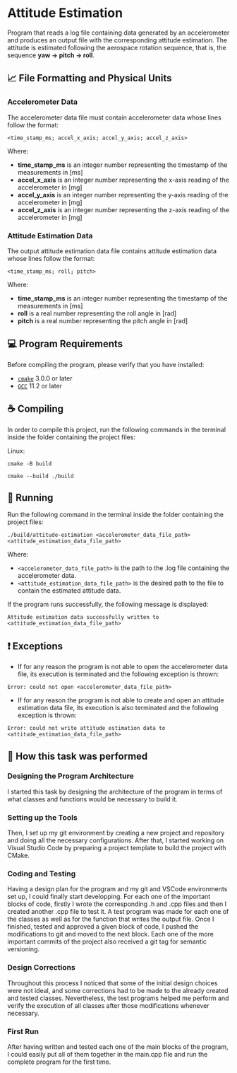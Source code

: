# Attitude Estimation

Program that reads a log file containing data generated by an accelerometer and produces an output file with the corresponding attitude estimation. The attitude is estimated following the aerospace rotation sequence, that is, the sequence **yaw → pitch → roll**.

## 📈 File Formatting and Physical Units

### Accelerometer Data

The accelerometer data file must contain accelerometer data whose lines follow the format:

`<time_stamp_ms; accel_x_axis; accel_y_axis; accel_z_axis>`

Where:

* **time_stamp_ms** is an integer number representing the timestamp of the measurements in [ms]
* **accel_x_axis** is an integer number representing the x-axis reading of the accelerometer in [mg]
* **accel_y_axis** is an integer number representing the y-axis reading of the accelerometer in [mg]
* **accel_z_axis** is an integer number representing the z-axis reading of the accelerometer in [mg]

### Attitude Estimation Data

The output attitude estimation data file contains attitude estimation data whose lines follow the format:

`<time_stamp_ms; roll; pitch>`

Where:

* **time_stamp_ms** is an integer number representing the timestamp of the measurements in [ms]
* **roll** is a real number representing the roll angle in [rad]
* **pitch** is a real number representing the pitch angle in [rad]

## 💻 Program Requirements

Before compiling the program, please verify that you have installed:

* [`cmake`][1] 3.0.0 or later
* [`GCC`][2] 11.2 or later

## ☕ Compiling

In order to compile this project, run the following commands in the terminal inside the folder containing the project files:

Linux:

```
cmake -B build
```

```
cmake --build ./build
```

## 🚀 Running

Run the following command in the terminal inside the folder containing the project files:
```
./build/attitude-estimation <accelerometer_data_file_path> <attitude_estimation_data_file_path>
```
Where:

* `<accelerometer_data_file_path>` is the path to the .log file containing the accelerometer data.
* `<attitude_estimation_data_file_path>` is the desired path to the file to contain the estimated attitude data.

If the program runs successfully, the following message is displayed:

`Attitude estimation data successfully written to <attitude_estimation_data_file_path>`

## ❗ Exceptions

* If for any reason the program is not able to open the accelerometer data file, its execution is terminated and the following exception is thrown:

`Error: could not open <accelerometer_data_file_path>`

* If for any reason the program is not able to create and open an attitude estimation data file, its execution is also terminated and the following exception is thrown:

`Error: could not write attitude estimation data to <attitude_estimation_data_file_path>`

## 🤖 How this task was performed

### Designing the Program Architecture

I started this task by designing the architecture of the program in terms of what classes and functions would be necessary to build it.

### Setting up the Tools

Then, I set up my git environment by creating a new project and repository and doing all the necessary configurations. After that, I started working on Visual Studio Code by preparing a project template to build the project with CMake.

### Coding and Testing

Having a design plan for the program and my git and VSCode environments set up, I could finally start developping. For each one of the important blocks of code, firstly I wrote the corresponding .h and .cpp files and then I created another .cpp file to test it. A test program was made for each one of the classes as well as for the function that writes the output file. Once I finished, tested and approved a given block of code, I pushed the modifications to git and moved to the next block. Each one of the more important commits of the project also received a git tag for semantic versioning.

### Design Corrections

Throughout this process I noticed that some of the initial design choices were not ideal, and some corrections had to be made to the already created and tested classes. Nevertheless, the test programs helped me perform and verify the execution of all classes after those modifications whenever necessary.

### First Run

After having written and tested each one of the main blocks of the program, I could easily put all of them together in the main.cpp file and run the complete program for the first time.

[1]: https://cmake.org
[2]: https://gcc.gnu.org

